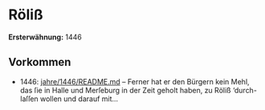# Röliß

**Ersterwähnung:** 1446

## Vorkommen
- 1446: [jahre/1446/README.md](../jahre/1446/README.md) – Ferner hat er den Bürgern kein Mehl, das ſie in Halle
und Merſeburg in der Zeit geholt haben, zu Röliß ‘durch-
laſſen wollen und darauf mit...
